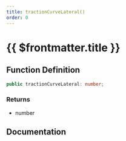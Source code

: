 ```yaml
---
title: tractionCurveLateral()
order: 0
---
```


# {{ $frontmatter.title }}

<!--@include: ./tractionCurveLateral_partial_header.md-->

## Function Definition

```ts
public tractionCurveLateral: number;
```

### Returns

* number

## Documentation

<!--@include: ./tractionCurveLateral_partial_footer.md-->

